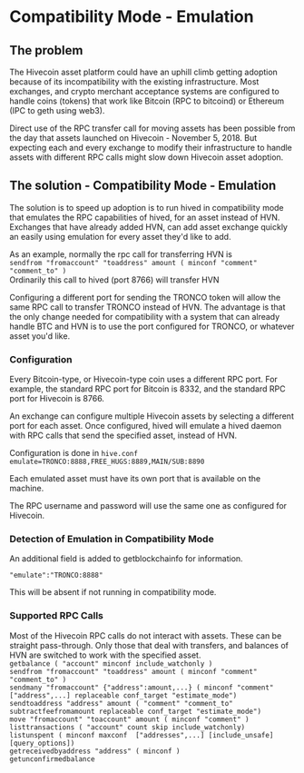 # Compatibility Mode - Emulation

## The problem
The Hivecoin asset platform could have an uphill climb getting adoption because of its incompatibility with the existing infrastructure.  Most exchanges, and crypto merchant acceptance systems are configured to handle coins (tokens) that work like Bitcoin (RPC to bitcoind) or Ethereum (IPC to geth using web3).

Direct use of the RPC transfer call for moving assets has been possible from the day that assets launched on Hivecoin - November 5, 2018.  But expecting each and every exchange to modify their infrastructure to handle assets with different RPC calls might slow down Hivecoin asset adoption.

## The solution - Compatibility Mode - Emulation
The solution is to speed up adoption is to run hived in compatibility mode that emulates the RPC capabilities of hived, for an asset instead of HVN.  Exchanges that have already added HVN, can add asset exchange quickly an easily using emulation for every asset they'd like to add.

As an example, normally the rpc call for transferring HVN is   
```sendfrom "fromaccount" "toaddress" amount ( minconf "comment" "comment_to" )```   
Ordinarily this call to hived (port 8766) will transfer HVN

Configuring a different port for sending the TRONCO token will allow the same RPC call to transfer TRONCO instead of HVN.  The advantage is that the only change needed for compatibility with a system that can already handle BTC and HVN is to use the port configured for TRONCO, or whatever asset you'd like.

### Configuration
Every Bitcoin-type, or Hivecoin-type coin uses a different RPC port.  For example, the standard RPC port for Bitcoin is 8332, and the standard RPC port for Hivecoin is 8766.

An exchange can configure multiple Hivecoin assets by selecting a different port for each asset.  Once configured, hived will emulate a hived daemon with RPC calls that send the specified asset, instead of HVN.

Configuration is done in ```hive.conf```  
```emulate=TRONCO:8888,FREE_HUGS:8889,MAIN/SUB:8890```

Each emulated asset must have its own port that is available on the machine.

The RPC username and password will use the same one as configured for Hivecoin.

### Detection of Emulation in Compatibility Mode
An additional field is added to getblockchainfo for information. 

```"emulate":"TRONCO:8888"```

This will be absent if not running in compatibility mode.

### Supported RPC Calls

Most of the Hivecoin RPC calls do not interact with assets.  These can be straight pass-through.  Only those that deal with transfers, and balances of HVN are switched to work with the specified asset.  
```getbalance ( "account" minconf include_watchonly )```  
```sendfrom "fromaccount" "toaddress" amount ( minconf "comment" "comment_to" )```    
```sendmany "fromaccount" {"address":amount,...} ( minconf "comment" ["address",...] replaceable conf_target "estimate_mode")```  
```sendtoaddress "address" amount ( "comment" "comment_to" subtractfeefromamount replaceable conf_target "estimate_mode")```  
```move "fromaccount" "toaccount" amount ( minconf "comment" )```  
```listtransactions ( "account" count skip include_watchonly)```  
```listunspent ( minconf maxconf  ["addresses",...] [include_unsafe] [query_options])```  
```getreceivedbyaddress "address" ( minconf )```  
```getunconfirmedbalance```  



